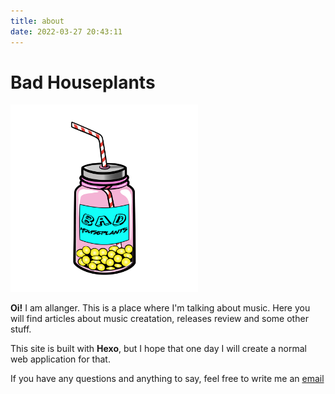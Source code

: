 ```yaml
---
title: about
date: 2022-03-27 20:43:11
---
```


# Bad Houseplants
<img src="../img/big_logo.png" alt="drawing" width="300"/>

**Oi!** I am allanger. This is a place where I'm talking about music. Here you will find articles about music creatation, releases review and some other stuff.

This site is built with **Hexo**, but I hope that one day I will create a normal web application for that.

If you have any questions and anything to say, feel free to write me an [email](mailto:allanger@zohomail.com)

